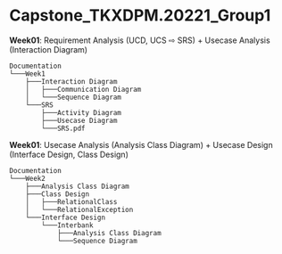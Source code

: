 # Capstone_TKXDPM.20221_Group1

**Week01**: Requirement Analysis (UCD, UCS ⇨ SRS) + Usecase Analysis (Interaction Diagram)

    Documentation
    └───Week1
        ├───Interaction Diagram
        │   ├───Communication Diagram
        │   └───Sequence Diagram
        └───SRS
            ├───Activity Diagram
            ├───Usecase Diagram
            └───SRS.pdf

**Week01**: Usecase Analysis (Analysis Class Diagram) + Usecase Design (Interface Design, Class Design)

    Documentation
    └───Week2
        ├───Analysis Class Diagram
        ├───Class Design
        │   ├───RelationalClass
        │   └───RelationalException
        └───Interface Design
            └───Interbank
                ├───Analysis Class Diagram
                └───Sequence Diagram
